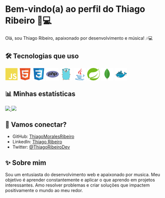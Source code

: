 # Bem-vindo(a) ao perfil do Thiago Ribeiro 🎻💻

Olá, sou Thiago Ribeiro, apaixonado por desenvolvimento e música! 🎶💻

## 🛠️ Tecnologias que uso

<div style="display: inline_block">
  <img align="center" alt="Javascript" height="40" width="40" src="https://raw.githubusercontent.com/devicons/devicon/master/icons/javascript/javascript-plain.svg">
  <img align="center" alt="HTML5" height="40" width="40" src="https://raw.githubusercontent.com/devicons/devicon/master/icons/html5/html5-original.svg">
  <img align="center" alt="CSS3" height="40" width="40" src="https://raw.githubusercontent.com/devicons/devicon/master/icons/css3/css3-original.svg">
  <img align="center" alt="PHP" height="40" width="40" src="https://raw.githubusercontent.com/devicons/devicon/master/icons/php/php-original.svg">
  <img align="center" alt="Golang" height="40" width="40" src="https://raw.githubusercontent.com/devicons/devicon/master/icons/go/go-original.svg">
<img align="center" alt="Java" height="40" width="40" src="https://raw.githubusercontent.com/devicons/devicon/master/icons/java/java-original.svg">
<img align="center" alt="Spring" height="40" width="40" src="https://raw.githubusercontent.com/devicons/devicon/master/icons/spring/spring-original.svg">
<img align="center" alt="MongoDB" height="40" width="40" src="https://raw.githubusercontent.com/devicons/devicon/master/icons/mongodb/mongodb-original.svg">
<img align="center" alt="Docker" height="40" width="40" src="https://raw.githubusercontent.com/devicons/devicon/master/icons/docker/docker-original.svg">
  
</div>

## 📊 Minhas estatísticas

<div>
  <a href="https://github.com/ThiagoMoralesRibeiro">
    <img height="170em" src="https://github-readme-stats.vercel.app/api?username=ThiagoMoralesRibeiro&layout=compact&langs_count=6&theme=dark"/>
  </a>
  <a href="https://github.com/ThiagoMoralesRibeiro">
    <img height="170em" src="https://github-readme-stats.vercel.app/api/top-langs/?username=ThiagoMoralesRibeiro&layout=compact&langs_count=6&theme=dark"/>
  </a>
</div>

## 🚀 Vamos conectar?

- GitHub: [ThiagoMoralesRibeiro](https://github.com/ThiagoMoralesRibeiro)
- LinkedIn: [Thiago Ribeiro](https://www.linkedin.com/in/thiagomrib/)
- Twitter: [@ThiagoRibeiroDev](https://twitter.com/ThiagoRibeiroDev)

## ✨ Sobre mim

Sou um entusiasta do desenvolvimento web e apaixonado por musica. Meu objetivo é aprender constantemente e aplicar o que aprendo em projetos interessantes. Amo resolver problemas e criar soluções que impactem positivamente o mundo ao meu redor.

 
  
  

